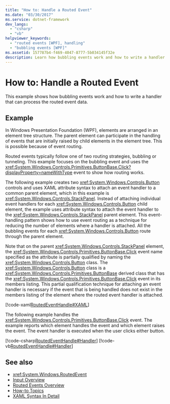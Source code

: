 ```yaml
---
title: "How to: Handle a Routed Event"
ms.date: "03/30/2017"
ms.service: dotnet-framework
dev_langs:
  - "csharp"
  - "vb"
helpviewer_keywords:
  - "routed events [WPF], handling"
  - "bubbling events [WPF]"
ms.assetid: 157787b4-f469-4047-8777-5b034145f32e
description: Learn how bubbling events work and how to write a handler that can process the routed event data, with supporting information and examples.
---
```

# How to: Handle a Routed Event

This example shows how bubbling events work and how to write a handler that can process the routed event data.

## Example

In Windows Presentation Foundation (WPF), elements are arranged in an element tree structure. The parent element can participate in the handling of events that are initially raised by child elements in the element tree. This is possible because of event routing.

Routed events typically follow one of two routing strategies, bubbling or tunneling. This example focuses on the bubbling event and uses the <xref:System.Windows.Controls.Primitives.ButtonBase.Click?displayProperty=nameWithType> event to show how routing works.

The following example creates two <xref:System.Windows.Controls.Button> controls and uses XAML attribute syntax to attach an event handler to a common parent element, which in this example is <xref:System.Windows.Controls.StackPanel>. Instead of attaching individual event handlers for each <xref:System.Windows.Controls.Button> child element, the example uses attribute syntax to attach the event handler to the <xref:System.Windows.Controls.StackPanel> parent element. This event-handling pattern shows how to use event routing as a technique for reducing the number of elements where a handler is attached. All the bubbling events for each <xref:System.Windows.Controls.Button> route through the parent element.

Note that on the parent <xref:System.Windows.Controls.StackPanel> element, the <xref:System.Windows.Controls.Primitives.ButtonBase.Click> event name specified as the attribute is partially qualified by naming the <xref:System.Windows.Controls.Button> class. The <xref:System.Windows.Controls.Button> class is a <xref:System.Windows.Controls.Primitives.ButtonBase> derived class that has the <xref:System.Windows.Controls.Primitives.ButtonBase.Click> event in its members listing. This partial qualification technique for attaching an event handler is necessary if the event that is being handled does not exist in the members listing of the element where the routed event handler is attached.

[!code-xaml[RoutedEventHandle#XAML](~/samples/snippets/csharp/VS_Snippets_Wpf/RoutedEventHandle/CSharp/default.xaml#xaml)]

The following example handles the <xref:System.Windows.Controls.Primitives.ButtonBase.Click> event.  The example reports which element handles the event and which element raises the event. The event handler is executed when the user clicks either button.

[!code-csharp[RoutedEventHandle#Handler](~/samples/snippets/csharp/VS_Snippets_Wpf/RoutedEventHandle/CSharp/default.xaml.cs#handler)]
[!code-vb[RoutedEventHandle#Handler](~/samples/snippets/visualbasic/VS_Snippets_Wpf/RoutedEventHandle/VisualBasic/MainWindow.xaml.vb#handler)]

## See also

- <xref:System.Windows.RoutedEvent>
- [Input Overview](input-overview.md)
- [Routed Events Overview](../events/routed-events-overview.md)
- [How-to Topics](events-how-to-topics.md)
- [XAML Syntax In Detail](xaml-syntax-in-detail.md)
